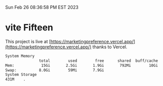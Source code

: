 Sun Feb 26 08:36:58 PM EST 2023

# vite Fifteen


This project is live at [https://marketingpreference.vercel.app/](https://marketingpreference.vercel.app/) thanks to Vercel.

```bash
System Memory
               total        used        free      shared  buff/cache   available
Mem:            15Gi       2.5Gi       1.9Gi       792Mi        10Gi        11Gi
Swap:          8.0Gi        59Mi       7.9Gi
System Storage
431M	.
